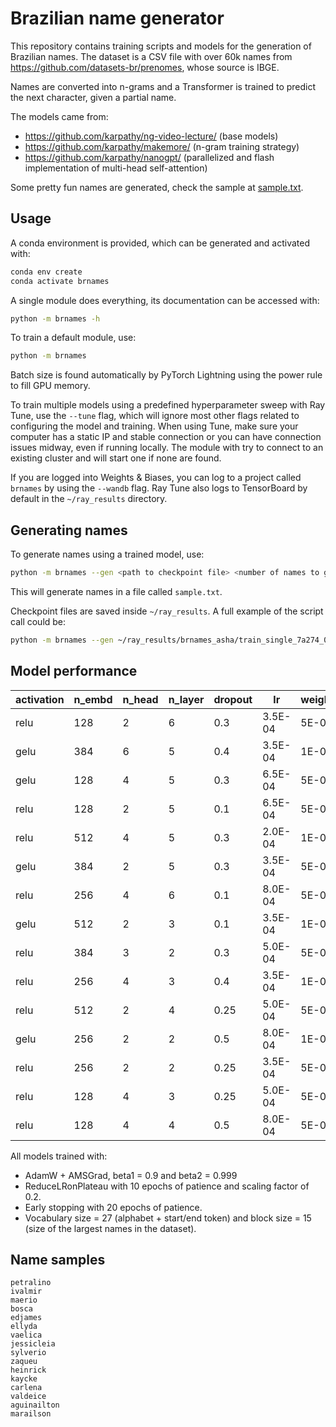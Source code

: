 # Brazilian name generator

This repository contains training scripts and models for the generation of Brazilian names. The dataset is a CSV file with over 60k names from <https://github.com/datasets-br/prenomes>, whose source is IBGE.

Names are converted into n-grams and a Transformer is trained to predict the next character, given a partial name.

The models came from:

- <https://github.com/karpathy/ng-video-lecture/> (base models)
- <https://github.com/karpathy/makemore/> (n-gram training strategy)
- <https://github.com/karpathy/nanogpt/> (parallelized and flash implementation of multi-head self-attention)

Some pretty fun names are generated, check the sample at [sample.txt](sample.txt).

## Usage

A conda environment is provided, which can be generated and activated with:

```sh
conda env create
conda activate brnames
```

A single module does everything, its documentation can be accessed with:

```sh
python -m brnames -h
```

To train a default module, use:

```sh
python -m brnames
```

Batch size is found automatically by PyTorch Lightning using the power rule to fill GPU memory.

To train multiple models using a predefined hyperparameter sweep with Ray Tune, use the `--tune` flag, which will ignore most other flags related to configuring the model and training. When using Tune, make sure your computer has a static IP and stable connection or you can have connection issues midway, even if running locally. The module with try to connect to an existing cluster and will start one if none are found.

If you are logged into Weights & Biases, you can log to a project called `brnames` by using the `--wandb` flag. Ray Tune also logs to TensorBoard by default in the `~/ray_results` directory.

## Generating names

To generate names using a trained model, use:

```sh
python -m brnames --gen <path to checkpoint file> <number of names to generate>
```

This will generate names in a file called `sample.txt`.

Checkpoint files are saved inside `~/ray_results`. A full example of the script call could be:

```sh
python -m brnames --gen ~/ray_results/brnames_asha/train_single_7a274_00000_0_activation=relu,dropout=0.3000,lr=0.0003,n_embd=128,n_head=2,n_layer=6,weight_decay=0.0050_2023-02-24_03-35-49/checkpoints/epoch=164-val_loss=1.6643.ckpt 25
```

## Model performance

| activation | n_embd | n_head | n_layer | dropout | lr      | weight_decay | iters | Loss/Train | Loss/Val |
|------------|--------|--------|---------|---------|---------|--------------|-------|------------|----------|
| relu       | 128    | 2      | 6       | 0.3     | 3.5E-04 | 5E-03        | 330   | 1.596      | 1.665    |
| gelu       | 384    | 6      | 5       | 0.4     | 3.5E-04 | 1E-03        | 96    | 1.640      | 1.669    |
| gelu       | 128    | 4      | 5       | 0.3     | 6.5E-04 | 5E-03        | 333   | 1.616      | 1.671    |
| relu       | 128    | 2      | 5       | 0.1     | 6.5E-04 | 5E-03        | 152   | 1.541      | 1.674    |
| relu       | 512    | 4      | 5       | 0.3     | 2.0E-04 | 1E-03        | 130   | 1.579      | 1.674    |
| gelu       | 384    | 2      | 5       | 0.3     | 3.5E-04 | 5E-03        | 121   | 1.529      | 1.680    |
| relu       | 256    | 4      | 6       | 0.1     | 8.0E-04 | 5E-03        | 98    | 1.477      | 1.680    |
| gelu       | 512    | 2      | 3       | 0.1     | 3.5E-04 | 1E-03        | 64    | 1.611      | 1.694    |
| relu       | 384    | 3      | 2       | 0.3     | 5.0E-04 | 5E-03        | 16    | 1.893      | 1.835    |
| relu       | 256    | 4      | 3       | 0.4     | 3.5E-04 | 1E-03        | 16    | 1.921      | 1.875    |
| relu       | 512    | 2      | 4       | 0.25    | 5.0E-04 | 5E-03        | 4     | 2.468      | 2.103    |
| gelu       | 256    | 2      | 2       | 0.5     | 8.0E-04 | 1E-03        | 1     | 2.557      | 2.467    |
| relu       | 256    | 2      | 2       | 0.25    | 3.5E-04 | 5E-03        | 1     | 2.537      | 2.471    |
| relu       | 128    | 4      | 3       | 0.25    | 5.0E-04 | 5E-03        | 1     | 2.648      | 2.607    |
| relu       | 128    | 4      | 4       | 0.5     | 8.0E-04 | 5E-03        | 1     | 2.647      | 2.614    |

All models trained with:

- AdamW + AMSGrad, beta1 = 0.9 and beta2 = 0.999
- ReduceLRonPlateau with 10 epochs of patience and scaling factor of 0.2.
- Early stopping with 20 epochs of patience.
- Vocabulary size = 27 (alphabet + start/end token) and block size = 15 (size of the largest names in the dataset).

## Name samples

```
petralino
ivalmir
maerio
bosca
edjames
ellyda
vaelica
jessicleia
sylverio
zaqueu
heinrick
kaycke
carlena
valdeice
aguinailton
marailson
```
